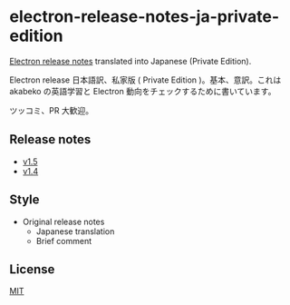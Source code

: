 # electron-release-notes-ja-private-edition

[Electron release notes](https://github.com/electron/electron/releases) translated into Japanese (Private Edition).

Electron release 日本語訳、私家版 ( Private Edition )。基本、意訳。これは akabeko の英語学習と Electron 動向をチェックするために書いています。

ツッコミ、PR 大歓迎。

## Release notes

* [v1.5](v1.5/index.md)
* [v1.4](v1.4/index.md)

## Style

* Original release notes
  * Japanese translation
  * Brief comment

## License

[MIT](LICENSE)
